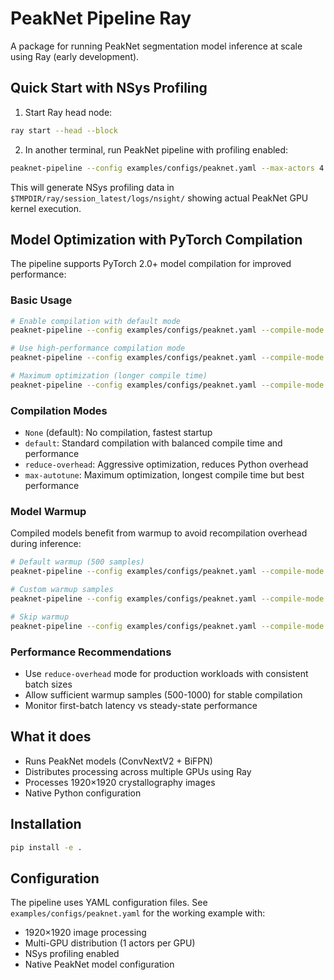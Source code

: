 # PeakNet Pipeline Ray

A package for running PeakNet segmentation model inference at scale using Ray (early development).

## Quick Start with NSys Profiling

1. Start Ray head node:
```bash
ray start --head --block
```

2. In another terminal, run PeakNet pipeline with profiling enabled:
```bash
peaknet-pipeline --config examples/configs/peaknet.yaml --max-actors 4 --total-samples 10240 --verbose
```

This will generate NSys profiling data in `$TMPDIR/ray/session_latest/logs/nsight/` showing actual PeakNet GPU kernel execution.

## Model Optimization with PyTorch Compilation

The pipeline supports PyTorch 2.0+ model compilation for improved performance:

### Basic Usage
```bash
# Enable compilation with default mode
peaknet-pipeline --config examples/configs/peaknet.yaml --compile-mode default

# Use high-performance compilation mode
peaknet-pipeline --config examples/configs/peaknet.yaml --compile-mode reduce-overhead

# Maximum optimization (longer compile time)
peaknet-pipeline --config examples/configs/peaknet.yaml --compile-mode max-autotune
```

### Compilation Modes
- `None` (default): No compilation, fastest startup
- `default`: Standard compilation with balanced compile time and performance
- `reduce-overhead`: Aggressive optimization, reduces Python overhead
- `max-autotune`: Maximum optimization, longest compile time but best performance

### Model Warmup
Compiled models benefit from warmup to avoid recompilation overhead during inference:

```bash
# Default warmup (500 samples)
peaknet-pipeline --config examples/configs/peaknet.yaml --compile-mode default

# Custom warmup samples
peaknet-pipeline --config examples/configs/peaknet.yaml --compile-mode default --warmup-samples 1000

# Skip warmup
peaknet-pipeline --config examples/configs/peaknet.yaml --compile-mode default --warmup-samples 0
```

### Performance Recommendations
- Use `reduce-overhead` mode for production workloads with consistent batch sizes
- Allow sufficient warmup samples (500-1000) for stable compilation
- Monitor first-batch latency vs steady-state performance

## What it does

- Runs PeakNet models (ConvNextV2 + BiFPN) 
- Distributes processing across multiple GPUs using Ray
- Processes 1920×1920 crystallography images
- Native Python configuration

## Installation

```bash
pip install -e .
```

## Configuration

The pipeline uses YAML configuration files. See `examples/configs/peaknet.yaml` for the working example with:

- 1920×1920 image processing
- Multi-GPU distribution (1 actors per GPU)
- NSys profiling enabled
- Native PeakNet model configuration
